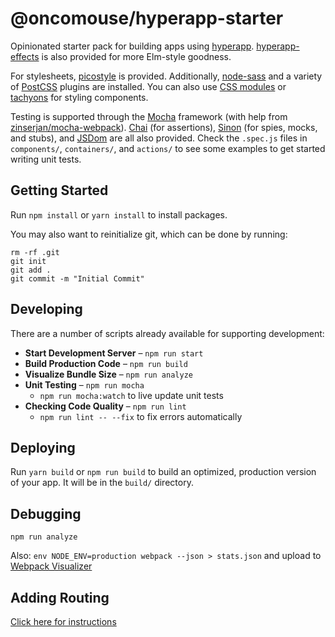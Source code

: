 # @oncomouse/hyperapp-starter

Opinionated starter pack for building apps using [hyperapp](https://github.com/hyperapp/hyperapp). [hyperapp-effects](https://github.com/okwolf/hyperapp-effects) is also provided for more Elm-style goodness.

For stylesheets, [picostyle](https://github.com/picostyle/picostyle) is provided. Additionally, [node-sass](https://github.com/sass/node-sass) and a variety of [PostCSS](http://postcss.org/) plugins are installed. You can also use [CSS modules](https://github.com/css-modules/css-modules) or [tachyons](https://www.tachyons.io/) for styling components.

Testing is supported through the [Mocha](https://mochajs.org/) framework (with help from [zinserjan/mocha-webpack](https://github.com/zinserjan/mocha-webpack/)). [Chai](http://chaijs.com/) (for assertions), [Sinon](http://sinonjs.org/) (for spies, mocks, and stubs), and [JSDom](https://github.com/jsdom/jsdom) are all also provided. Check the `.spec.js` files in `components/`, `containers/`, and `actions/` to see some examples to get started writing unit tests.

## Getting Started

Run `npm install` or `yarn install` to install packages.

You may also want to reinitialize git, which can be done by running:

~~~
rm -rf .git
git init
git add .
git commit -m "Initial Commit"
~~~

## Developing

There are a number of scripts already available for supporting development:

* **Start Development Server** – `npm run start`
* **Build Production Code** – `npm run build`
* **Visualize Bundle Size** – `npm run analyze`
* **Unit Testing** – `npm run mocha`
	* `npm run mocha:watch` to live update unit tests
* **Checking Code Quality** – `npm run lint`
	* `npm run lint -- --fix` to fix errors automatically

## Deploying

Run `yarn build` or `npm run build` to build an optimized, production version of your app. It will be in the `build/` directory.

## Debugging

`npm run analyze`

Also: `env NODE_ENV=production webpack --json > stats.json` and upload to [Webpack Visualizer](https://chrisbateman.github.io/webpack-visualizer/)

## Adding Routing

[Click here for instructions](router.html)